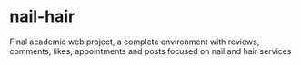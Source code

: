 # nail-hair
Final academic web project, a complete environment with reviews, comments, likes, appointments and posts focused on nail and hair services
